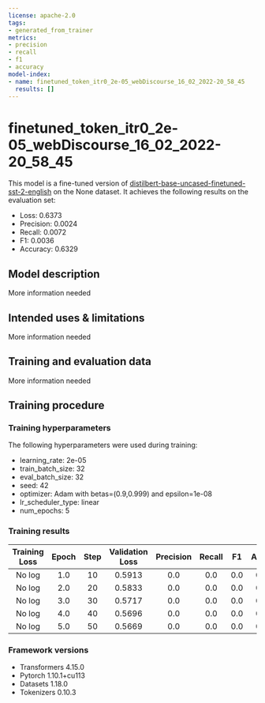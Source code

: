 ```yaml
---
license: apache-2.0
tags:
- generated_from_trainer
metrics:
- precision
- recall
- f1
- accuracy
model-index:
- name: finetuned_token_itr0_2e-05_webDiscourse_16_02_2022-20_58_45
  results: []
---
```


<!-- This model card has been generated automatically according to the information the Trainer had access to. You
should probably proofread and complete it, then remove this comment. -->

# finetuned_token_itr0_2e-05_webDiscourse_16_02_2022-20_58_45

This model is a fine-tuned version of [distilbert-base-uncased-finetuned-sst-2-english](https://huggingface.co/distilbert-base-uncased-finetuned-sst-2-english) on the None dataset.
It achieves the following results on the evaluation set:
- Loss: 0.6373
- Precision: 0.0024
- Recall: 0.0072
- F1: 0.0036
- Accuracy: 0.6329

## Model description

More information needed

## Intended uses & limitations

More information needed

## Training and evaluation data

More information needed

## Training procedure

### Training hyperparameters

The following hyperparameters were used during training:
- learning_rate: 2e-05
- train_batch_size: 32
- eval_batch_size: 32
- seed: 42
- optimizer: Adam with betas=(0.9,0.999) and epsilon=1e-08
- lr_scheduler_type: linear
- num_epochs: 5

### Training results

| Training Loss | Epoch | Step | Validation Loss | Precision | Recall | F1  | Accuracy |
|:-------------:|:-----:|:----:|:---------------:|:---------:|:------:|:---:|:--------:|
| No log        | 1.0   | 10   | 0.5913          | 0.0       | 0.0    | 0.0 | 0.7023   |
| No log        | 2.0   | 20   | 0.5833          | 0.0       | 0.0    | 0.0 | 0.7062   |
| No log        | 3.0   | 30   | 0.5717          | 0.0       | 0.0    | 0.0 | 0.7059   |
| No log        | 4.0   | 40   | 0.5696          | 0.0       | 0.0    | 0.0 | 0.7008   |
| No log        | 5.0   | 50   | 0.5669          | 0.0       | 0.0    | 0.0 | 0.7010   |


### Framework versions

- Transformers 4.15.0
- Pytorch 1.10.1+cu113
- Datasets 1.18.0
- Tokenizers 0.10.3

